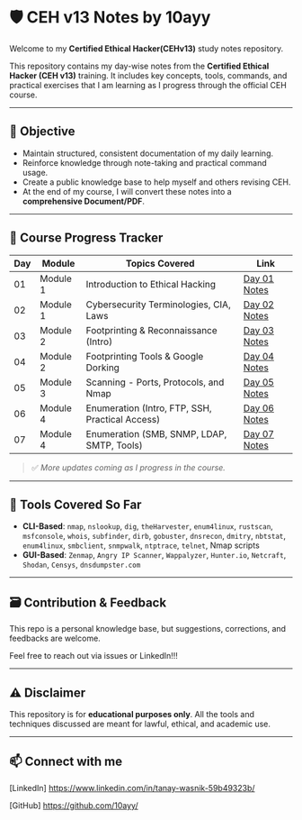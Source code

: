 # 🛡️ CEH v13 Notes by 10ayy
Welcome to my **Certified Ethical Hacker(CEHv13)** study notes repository.

This repository contains my day-wise notes from the **Certified Ethical Hacker (CEH v13)** training. It includes key concepts, tools, commands, and practical exercises that I am learning as I progress through the official CEH course.

---

## 📌 Objective

- Maintain structured, consistent documentation of my daily learning.
- Reinforce knowledge through note-taking and practical command usage.
- Create a public knowledge base to help myself and others revising CEH.
- At the end of my course, I will convert these notes into a **comprehensive Document/PDF**.

---

## 📅 Course Progress Tracker

| Day | Module            | Topics Covered                                       | Link                         |
|-----|-------------------|------------------------------------------------------|------------------------------|
| 01  | Module 1          | Introduction to Ethical Hacking                      | [Day 01 Notes](day-01.md)    |
| 02  | Module 1          | Cybersecurity Terminologies, CIA, Laws               | [Day 02 Notes](day-02.md)    |
| 03  | Module 2          | Footprinting & Reconnaissance (Intro)                | [Day 03 Notes](day-03.md)    |
| 04  | Module 2          | Footprinting Tools & Google Dorking                  | [Day 04 Notes](day-04.md)    |
| 05  | Module 3          | Scanning - Ports, Protocols, and Nmap                | [Day 05 Notes](day-05.md)    |
| 06  | Module 4          | Enumeration (Intro, FTP, SSH, Practical Access)      | [Day 06 Notes](day-06.md)    |
| 07  | Module 4          | Enumeration (SMB, SNMP, LDAP, SMTP, Tools)           | [Day 07 Notes](day-07.md)    |

> ✅ *More updates coming as I progress in the course.*

---

## 🧠 Tools Covered So Far

- **CLI-Based**: `nmap`, `nslookup`, `dig`, `theHarvester`, `enum4linux`, `rustscan`, `msfconsole`, `whois`, `subfinder`, `dirb`, `gobuster`, `dnsrecon`, `dmitry`, `nbtstat`, `enum4linux`, `smbclient`, `snmpwalk`, `ntptrace`, `telnet`, Nmap scripts
- **GUI-Based**: `Zenmap`, `Angry IP Scanner`, `Wappalyzer`, `Hunter.io`, `Netcraft`, `Shodan`, `Censys`, `dnsdumpster.com`

---

## 🗃️ Contribution & Feedback 
This repo is a personal knowledge base, but suggestions, corrections, and feedbacks are welcome.

Feel free to reach out via issues or LinkedIn!!!

---

## ⚠️ Disclaimer

This repository is for **educational purposes only**. All the tools and techniques discussed are meant for lawful, ethical, and academic use.

---

## 📫 Connect with me

[LinkedIn] https://www.linkedin.com/in/tanay-wasnik-59b49323b/

[GitHub] https://github.com/10ayy/
